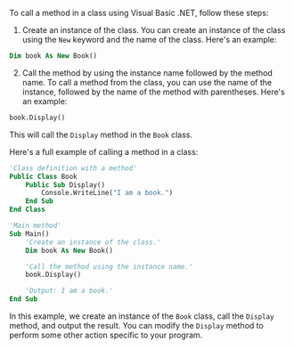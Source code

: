 To call a method in a class using Visual Basic .NET, follow these steps:

1. Create an instance of the class. 
You can create an instance of the class using the `New` keyword and the name of the class. Here's an example:

```vb
Dim book As New Book()
```

2. Call the method by using the instance name followed by the method name. 
To call a method from the class, you can use the name of the instance, followed by the name of the method with parentheses. Here's an example:

```vb
book.Display()
```

This will call the `Display` method in the `Book` class.

Here's a full example of calling a method in a class:

```vb
'Class definition with a method'
Public Class Book
    Public Sub Display()
        Console.WriteLine("I am a book.")
    End Sub
End Class

'Main method'
Sub Main()
    'Create an instance of the class.'
    Dim book As New Book()

    'Call the method using the instance name.'
    book.Display()

    'Output: I am a book.'
End Sub
```

In this example, we create an instance of the `Book` class, call the `Display` method, and output the result. You can modify the `Display` method to perform some other action specific to your program.